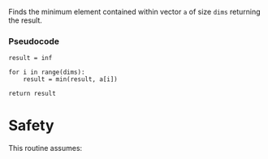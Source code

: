 Finds the minimum element contained within vector `a` of size `dims` returning the result.

### Pseudocode

```ignore
result = inf

for i in range(dims):
    result = min(result, a[i])

return result
```

# Safety

This routine assumes: